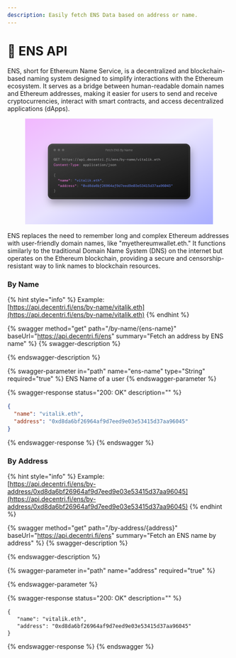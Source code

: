 ```yaml
---
description: Easily fetch ENS Data based on address or name.
---
```


# 🔗 ENS API

ENS, short for Ethereum Name Service, is a decentralized and blockchain-based naming system designed to simplify interactions with the Ethereum ecosystem. It serves as a bridge between human-readable domain names and Ethereum addresses, making it easier for users to send and receive cryptocurrencies, interact with smart contracts, and access decentralized applications (dApps).

<figure><img src="../.gitbook/assets/image.png" alt=""><figcaption></figcaption></figure>

ENS replaces the need to remember long and complex Ethereum addresses with user-friendly domain names, like "myethereumwallet.eth." It functions similarly to the traditional Domain Name System (DNS) on the internet but operates on the Ethereum blockchain, providing a secure and censorship-resistant way to link names to blockchain resources.

### By Name

{% hint style="info" %}
Example: \
[https://api.decentri.fi/ens/by-name/vitalik.eth](https://api.decentri.fi/ens/by-name/vitalik.eth)
{% endhint %}

{% swagger method="get" path="/by-name/{ens-name}" baseUrl="https://api.decentri.fi/ens" summary="Fetch an address by ENS name" %}
{% swagger-description %}

{% endswagger-description %}

{% swagger-parameter in="path" name="ens-name" type="String" required="true" %}
ENS Name of a user
{% endswagger-parameter %}

{% swagger-response status="200: OK" description="" %}
```json
{
  "name": "vitalik.eth",
  "address": "0xd8da6bf26964af9d7eed9e03e53415d37aa96045"
}
```
{% endswagger-response %}
{% endswagger %}



### By Address

{% hint style="info" %}
Example: \
[https://api.decentri.fi/ens/by-address/0xd8da6bf26964af9d7eed9e03e53415d37aa96045](https://api.decentri.fi/ens/by-address/0xd8da6bf26964af9d7eed9e03e53415d37aa96045)
{% endhint %}

{% swagger method="get" path="/by-address/{address}" baseUrl="https://api.decentri.fi/ens" summary="Fetch an ENS name by address" %}
{% swagger-description %}

{% endswagger-description %}

{% swagger-parameter in="path" name="address" required="true" %}

{% endswagger-parameter %}

{% swagger-response status="200: OK" description="" %}
```
{
   "name": "vitalik.eth",
   "address": "0xd8da6bf26964af9d7eed9e03e53415d37aa96045"
}
```
{% endswagger-response %}
{% endswagger %}
